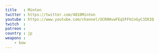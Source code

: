 ```yaml
---
title   : Minton
twitter : https://twitter.com/4810Minton
youtube : https://www.youtube.com/channel/UCR0HvwFEq5FFkCnGyC3IKIQ
twitch  : 
patreon : 
country : jp
weapons :
    - bow
---
```


